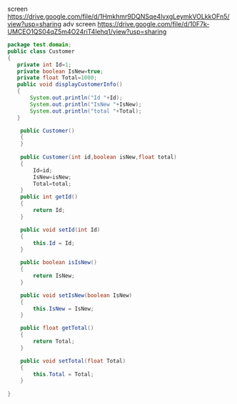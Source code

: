 screen
https://drive.google.com/file/d/1Hmkhmr9DQNSqe4lvxgLeymkVOLkkOFn5/view?usp=sharing
adv screen 
https://drive.google.com/file/d/10F7k-UMCEO1QS04qZ5m4O24riT4lehq1/view?usp=sharing

```java
package test.domain;
public class Customer
{
   private int Id=1;
   private boolean IsNew=true;
   private float Total=1000;
   public void displayCustomerInfo()
   {
       System.out.println("Id "+Id);
       System.out.println("IsNew "+IsNew);
       System.out.println("total "+Total);
   }

    public Customer()
    {
    }
   
    public Customer(int id,boolean isNew,float total)
    {
        Id=id;
        IsNew=isNew;
        Total=total;
    }
    public int getId()
    {
        return Id;
    }

    public void setId(int Id)
    {
        this.Id = Id;
    }

    public boolean isIsNew()
    {
        return IsNew;
    }

    public void setIsNew(boolean IsNew)
    {
        this.IsNew = IsNew;
    }

    public float getTotal()
    {
        return Total;
    }

    public void setTotal(float Total)
    {
        this.Total = Total;
    }
   
}
```
